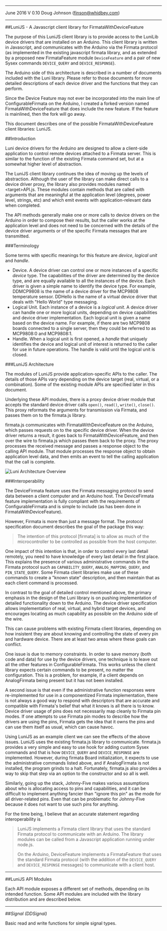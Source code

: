 
----------
June 2016 V 0.10  Doug Johnson (finson@whidbey.com) 

----------

##LuniJS - A Javascript client library for FirmataWithDeviceFeature 

The purpose of this LuniJS client library is to provide access to the LuniLib device drivers that are installed on an Arduino.  This client library is written in Javascript, and communicates with the Arduino via the Firmata protocol (as implemented in the existing javascript firmata library, and as extended by a proposed new FirmataFeature module `DeviceFeature` and a pair of new Sysex commands `DEVICE_QUERY` and `DEVICE_RESPONSE`).

The Arduino side of this architecture is described in a number of documents included with the Luni library.  Please refer to those documents for more detailed descriptions of each device driver and the functions that they can perform.

Since the Device Feature may not ever be incorporated into the main line of ConfigurableFirmata on the Arduino, I created a forked version named FirmataWithDeviceFeature that does include the new feature.  If the feature is mainlined, then the fork will go away.

This document describes one of the possible FirmataWithDeviceFeature client libraries: LuniJS.


##Introduction

Luni device drivers for the Arduino are designed to allow a client-side application to control remote devices attached to a Firmata server.  This is similar to the function of the existing Firmata command set, but at a somewhat higher level of abstraction.

The LuniJS client library continues the idea of moving up the levels of abstraction.  Although the user of the library can make direct calls to a device driver proxy, the library also provides modules named \<target\>API.js.  These modules contain methods that are called with arguments that are meaningful at the application level (degrees, power level, strings, etc) and which emit events with application-relevant data when completed.  

The API methods generally make one or more calls to device drivers on the Arduino in order to compose their results, but the caller works at the application level and does not need to be concerned with the details of the device driver arguments or of the specific Firmata messages that are transmitted.

###Terminology

Some terms with specific meanings for this feature are *device*, *logical unit* and *handle*.

- Device.  A device driver can control one or more instances of a specific *device* type.  The capabilities of the driver are determined by the device type, and are equally available to all the instances of the device. Each driver is given a simple name to identify the device type.  For example, DDMCP9808 is the name of a device driver for the MCP9808 temperature sensor.  DDHello is the name of a virtual device driver that deals with "Hello World" type messaging.
- Logical Unit.  Each instance of a device is a *logical unit*.  A device driver can handle one or more logical units, depending on device capabilities and device driver implementation. Each logical unit is given a name based on the device name.  For example, if there are two MCP9808 boards connected to a single server, then they could be referred to as MCP9808:0 and MCP9808:1.
- Handle.  When a logical unit is first opened, a *handle* that uniquely identifies the device and logical unit of interest is returned to the caller for use in future operations.  The handle is valid until the logical unit is closed.

###LuniJS Architecture

The modules of LuniJS provide application-specific APIs to the caller.  The details of those APIs vary depending on the device target (real, virtual, or a combination).  Some of the existing module APIs are specified later in this document.  

Underlying these API modules, there is a proxy device driver module that accepts the standard device driver calls `open()`, `read()`, `write()`, `close()`.  This proxy reformats the arguments for transmission via Firmata, and passes them on to the firmata.js library.  

firmata.js communicates with FirmataWithDeviceFeature on the Arduino, which passes requests on to the specific device driver.  When the device driver returns a result, it goes back to FirmataWithDeviceFeature, and then over the wire to firmata.js which passes them back to the proxy.  The proxy processes the received message and passes a response object to the calling API module.  That module processes the response object to obtain application level data, and then emits an event to tell the calling application that the call is complete.

![Luni Architecture Overview](http://i.imgur.com/y2MAgb6.png)

###Interoperability

The DeviceFirmata feature uses the Firmata messaging protocol to send data between a client computer and an Arduino host.  The DeviceFirmata feature implementation is fully compliant with the requirements of ConfigurableFirmata and is simple to include (as has been done in FirmataWithDeviceFeature).

However, Firmata is more than just a message format.  The protocol specification document describes the goal of the package this way:

> The intention of this protocol [firmata] is to allow as much of the microcontroller to be controlled as possible from the host computer.

One impact of this intention is that, in order to control every last detail remotely, you need to have knowledge of every last detail in the first place.  This explains the presence of various administrative commands in the Firmata protocol such as `CAPABILITY_QUERY`, `ANALOG_MAPPING_QUERY`, and `PIN_STATE_QUERY`.  Some Firmata client libraries make use of these commands to create a "known state" description, and then maintain that as each client command is processed.

In contrast to the goal of detailed control mentioned above, the primary emphasis in the design of the Luni library is on pushing implementation of detailed functionality down to the Arduino.  The device driver specification allows implementation of real, virtual, and hybrid target devices, and encourages locating as much capability as possible on the Arduino side of the wire.

This can cause problems with existing Firmata client libraries, depending on how insistent they are about knowing and controlling the state of every pin and hardware device.  There are at least two areas where these goals can conflict.

One issue is due to memory constraints.  In order to save memory (both code and data) for use by the device drivers, one technique is to leave out all the other features in ConfigurableFirmata.  This works unless the client library expects certain commands to be present, no matter the configuration.  This is a problem, for example, if a client depends on AnalogFirmata being present but it has not been installed.

A second issue is that even if the administrative function responses were re-implemented for use in a componentized Firmata implementation, there is not always a good way to respond with descriptors that are accurate and compatible with Firmata's belief that what it knows is all there is to know. Device driver usage of pins does not necessarily map cleanly to Firmata pin modes.  If one attempts to use Firmata pin modes to describe how the drivers are using the pins, Firmata gets the idea that it owns the pins and can use them itself as usual, which can cause havoc.

Using LuniJS as an example client we can see the effects of the above issues.  LuniJS uses the existing firmata.js library to communicate.  firmata.js provides a very simple and easy to use hook for adding custom Sysex commands and that is how `DEVICE_QUERY` and `DEVICE_RESPONSE` are implemented.  However, during firmata Board initialization, it expects to use the administrative commands listed above, and if AnalogFirmata is not installed, the program grinds to a halt.  Fortunately, firmata.js also provides a way to skip that step via an option to the constructor and so all is well.

Similarly, going up the stack, Johnny-Five makes various assumptions about who is allocating access to pins and capabilities, and it can be difficult to implement anything fancier than "ignore this pin" as the mode for all driver-related pins.  Even that can be problematic for Johnny-Five because it does not want to use such pins for anything.

For the time being, I believe that an accurate statement regarding interoperability is

> LuniJS implements a Firmata client library that uses the standard Firmata protocol to communicate with an Arduino.  The library modules can be called from a Javascript application running under node.js.  
> 
> On the Arduino, DeviceFeature implements a FirmataFeature that uses the standard Firmata protocol (with the addition of the `DEVICE_QUERY` and `DEVICE_RESPONSE` messages) to communicate with a client host.


----------

##LuniJS API Modules

Each API module exposes a different set of methods, depending on its intended function.  Some API modules are included with the library distribution and are described below.

---

##*Signal (DDSignal)*

Basic read and write functions for simple signal types.
